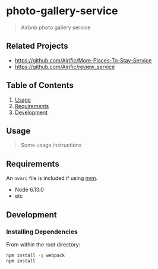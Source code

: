 # photo-gallery-service

> Airbnb photo gallery service

## Related Projects

  - https://github.com/Airific/More-Places-To-Stay-Service
  - https://github.com/Airific/review_service

## Table of Contents

1. [Usage](#Usage)
1. [Requirements](#requirements)
1. [Development](#development)

## Usage

> Some usage instructions

## Requirements

An `nvmrc` file is included if using [nvm](https://github.com/creationix/nvm).

- Node 6.13.0
- etc

## Development

### Installing Dependencies

From within the root directory:

```sh
npm install -g webpack
npm install
```

